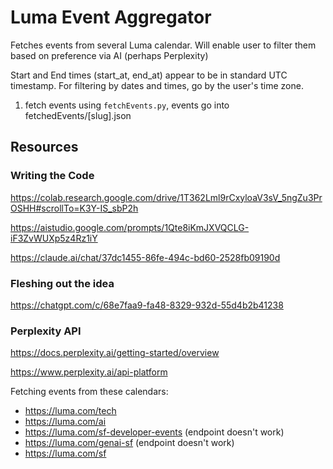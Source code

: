 # Luma Event Aggregator
Fetches events from several Luma calendar. Will enable user to filter them based on preference via AI (perhaps Perplexity)

Start and End times (start_at, end_at) appear to be in standard UTC timestamp. For filtering by dates and times, go by the user's time zone.

1. fetch events using `fetchEvents.py`, events go into fetchedEvents/[slug].json

## Resources

### Writing the Code
https://colab.research.google.com/drive/1T362Lml9rCxyloaV3sV_5ngZu3PrOSHH#scrollTo=K3Y-IS_sbP2h

https://aistudio.google.com/prompts/1Qte8iKmJXVQCLG-iF3ZvWUXp5z4Rz1iY

https://claude.ai/chat/37dc1455-86fe-494c-bd60-2528fb09190d

### Fleshing out the idea
https://chatgpt.com/c/68e7faa9-fa48-8329-932d-55d4b2b41238


### Perplexity API
https://docs.perplexity.ai/getting-started/overview

https://www.perplexity.ai/api-platform

Fetching events from these calendars:

* https://luma.com/tech
* https://luma.com/ai
* https://luma.com/sf-developer-events (endpoint doesn't work)
* https://luma.com/genai-sf (endpoint doesn't work)
* https://luma.com/sf